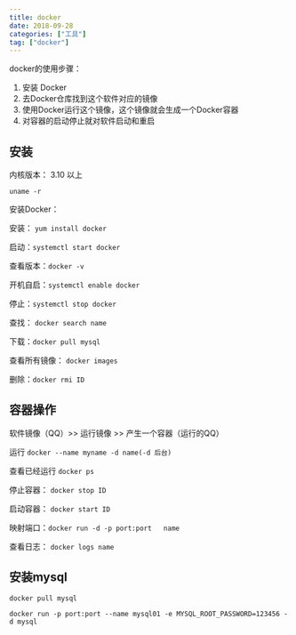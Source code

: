 ```yaml
---
title: docker
date: 2018-09-28
categories: ["工具"] 
tag: ["docker"]
---
```

docker的使用步骤：


1. 安装 Docker
2. 去Docker仓库找到这个软件对应的镜像
3. 使用Docker运行这个镜像，这个镜像就会生成一个Docker容器
4. 对容器的启动停止就对软件启动和重启

## 安装

内核版本： 3.10 以上

`uname -r`

安装Docker：

安装： `yum install docker`

启动：`systemctl start docker` 

查看版本：`docker -v`

开机自启：`systemctl enable docker`

停止：`systemctl stop docker`

查找： `docker search name`

下载：`docker pull mysql`

查看所有镜像：  `docker images`

删除：`docker rmi ID`

## 容器操作

软件镜像（QQ）>> 运行镜像 >> 产生一个容器（运行的QQ）

运行  `docker --name myname -d name(-d 后台)`

查看已经运行  `docker ps`

停止容器： `docker stop ID`

启动容器： `docker start ID`

映射端口：`docker run -d -p port:port   name`

查看日志： `docker logs name`



## 安装mysql

`docker pull mysql`

`docker run -p port:port --name mysql01 -e MYSQL_ROOT_PASSWORD=123456 -d mysql ` 

